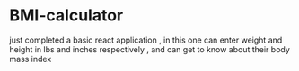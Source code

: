 # BMI-calculator
just completed  a basic react application , in this one can enter weight and height in lbs and inches respectively , and can get to know about their body mass index
